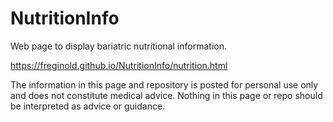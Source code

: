 # NutritionInfo
Web page to display bariatric nutritional information.

https://freginold.github.io/NutritionInfo/nutrition.html

The information in this page and repository is posted for personal use only and does not constitute medical advice. Nothing in this page or repo should be interpreted as advice or guidance.
